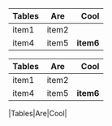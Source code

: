|Tables|Are|Cool|
|:---|:---:|---:|
|item1|item2||
|item4|item5|**item6**|

|Tables|Are|Cool|
|:---|:---:|--:|
|item1|item2||
|item4|item5|**item6**|

|Tables|Are|Cool|
